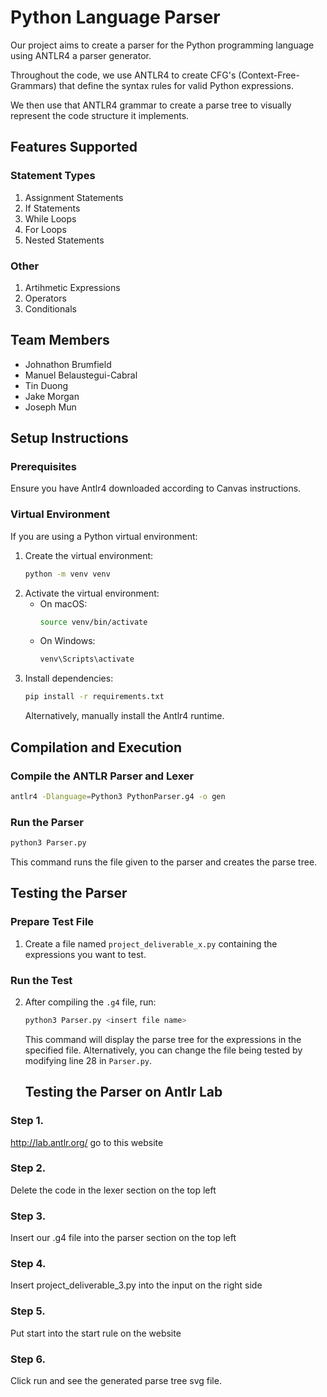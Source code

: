# Python Language Parser

Our project aims to create a parser for the Python programming language using ANTLR4 a parser generator.

Throughout the code, we use ANTLR4 to create CFG's (Context-Free-Grammars) that define the syntax rules for valid Python expressions.

We then use that ANTLR4 grammar to create a parse tree to visually represent the code structure it implements.

## Features Supported

### Statement Types

1. Assignment Statements
2. If Statements
3. While Loops
4. For Loops
5. Nested Statements

### Other

1. Artihmetic Expressions
2. Operators
3. Conditionals

## Team Members

- Johnathon Brumfield
- Manuel Belaustegui-Cabral
- Tin Duong
- Jake Morgan
- Joseph Mun

## Setup Instructions

### Prerequisites

Ensure you have Antlr4 downloaded according to Canvas instructions.

### Virtual Environment

If you are using a Python virtual environment:

1. Create the virtual environment:
   ```sh
   python -m venv venv
   ```
2. Activate the virtual environment:
   - On macOS:
     ```sh
     source venv/bin/activate
     ```
   - On Windows:
     ```sh
     venv\Scripts\activate
     ```
3. Install dependencies:
   ```sh
   pip install -r requirements.txt
   ```
   Alternatively, manually install the Antlr4 runtime.

## Compilation and Execution

### Compile the ANTLR Parser and Lexer

```sh
antlr4 -Dlanguage=Python3 PythonParser.g4 -o gen
```

### Run the Parser

```sh
python3 Parser.py
```

This command runs the file given to the parser and creates the parse tree.

## Testing the Parser

### Prepare Test File

1. Create a file named `project_deliverable_x.py` containing the expressions you want to test.

### Run the Test

2. After compiling the `.g4` file, run:
   ```sh
   python3 Parser.py <insert file name>
   ```
   This command will display the parse tree for the expressions in the specified file. Alternatively, you can change the file being tested by modifying line 28 in `Parser.py`.

   ## Testing the Parser on Antlr Lab
### Step 1.
http://lab.antlr.org/ go to this website
### Step 2.
Delete the code in the lexer section on the top left
### Step 3.
Insert our .g4 file into the parser section on the top left
### Step 4.
Insert project_deliverable_3.py into the input on the right side
### Step 5. 
Put start into the start rule on the website
### Step 6.
Click run and see the generated parse tree svg file.
